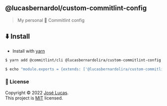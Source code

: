 ## @lucasbernardol/custom-commitlint-config

> My personal 📓 Commitlint config

## :arrow_down: Install

- Install with [yarn](https://yarnpkg.com/)

```bash
$ yarn add @commitlint/cli @lucasbernardolira/custom-commitlint-config -D

$ echo "module.exports = {extends: ['@lucasbernardolira/custom-commitlint-config']};" > commitlint.config.js
```

### 📝 License

Copyright © 2022 [José Lucas](https://github.com/lucasbernardol).
<br />
This project is [MIT](https://github.com/lucasbernardol/custom-commitlint-config/blob/master/LICENSE) licensed.
